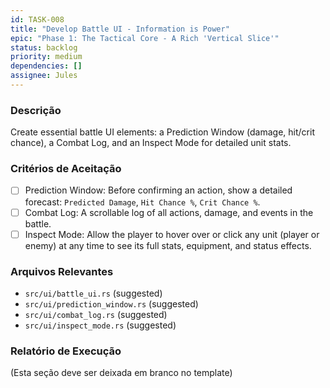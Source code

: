 ```yaml
---
id: TASK-008
title: "Develop Battle UI - Information is Power"
epic: "Phase 1: The Tactical Core - A Rich 'Vertical Slice'"
status: backlog
priority: medium
dependencies: []
assignee: Jules
---
```


### Descrição

Create essential battle UI elements: a Prediction Window (damage, hit/crit chance), a Combat Log, and an Inspect Mode for detailed unit stats.

### Critérios de Aceitação

- [ ] Prediction Window: Before confirming an action, show a detailed forecast: `Predicted Damage`, `Hit Chance %`, `Crit Chance %`.
- [ ] Combat Log: A scrollable log of all actions, damage, and events in the battle.
- [ ] Inspect Mode: Allow the player to hover over or click any unit (player or enemy) at any time to see its full stats, equipment, and status effects.

### Arquivos Relevantes

* `src/ui/battle_ui.rs` (suggested)
* `src/ui/prediction_window.rs` (suggested)
* `src/ui/combat_log.rs` (suggested)
* `src/ui/inspect_mode.rs` (suggested)

### Relatório de Execução

(Esta seção deve ser deixada em branco no template)
